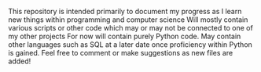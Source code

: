This repository is intended primarily to document my progress as I learn new things within programming and computer science
Will mostly contain various scripts or other code which may or may not be connected to one of my other projects
For now will contain purely Python code. May contain other languages such as SQL at a later date once proficiency within Python is gained. 
Feel free to comment or make suggestions as new files are added! 
